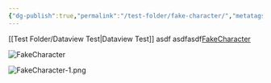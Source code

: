 ```yaml
---
{"dg-publish":true,"permalink":"/test-folder/fake-character/","metatags":{"description":"Some description","og:title":"This is the title.","og:image":"https://lendalorsjournal.online/img/optimized/iligZVaYZL-700.webp"},"tags":["char_pc","faction_sep"],"noteIcon":"","created":"2022","updated":"2024"}
---
```


[[Test Folder/Dataview Test\|Dataview Test]]
asdf
asdfasdf[FakeCharacter](/Attachments/FakeCharacter-1.png)

![FakeCharacter](/img/user/Attachments/FakeCharacter-1.png)

![FakeCharacter-1.png](/img/user/Attachments/FakeCharacter-1.png)
